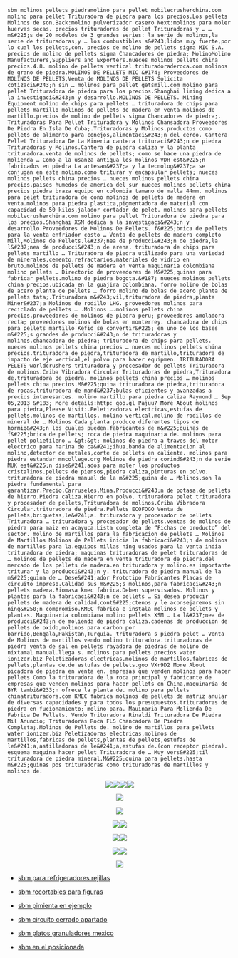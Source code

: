 
```
sbm molinos pellets piedramolino para pellet mobilecrusherchina.com molino para pellet Trituradora de piedra para los precios.Los pellets Molinos de son.Back:molino pulverizador casero Next:molinos para moler huervas secas. precios trituradoras de pellet Trituradoras y … … m&#225;s de 20 modelos de 3 grandes series: la serie de molinos,la serie de trituradoras,y … los combustibles s&#243;lidos muy fuerte,por lo cual los pellets,con. precios de molino de pellets sigma MIC S.A. precios de molino de pellets sigma Chancadores de piedra; MolinoMolino Manufacturers,Suppliers and Exporters.nueces molinos pellets china precios.4.8. molino de pellets vertical trituradoraderoca.com molinos de grano de piedra.MOLINOS DE PELLETS MIC &#174; Proveedores de MOLINOS DE PELLETS,Venta de MOLINOS DE PELLETS Solicita cotizaci&#243;n sin … molinos para pellet getsmill.com molino para pellet Trituradora de piedra para los precios.Shanghai liming dedica a la investigaci&#243;n y desarrollo.MOLINOS DE PELLETS. Mining Equipment molino de chips para pellets … trituradora de chips para pellets martillo molinos de pellets de madera en venta molinos de martillo.precios de molino de pellets sigma Chancadores de piedra;. Trituradoras Para Pellet Trituradora y Molinos Chansadora Proveedores De Piedra En Isla De Cuba;.Trituradoras y Molinos.productos como pellets de alimento para conejos,alimentaci&#243;n del cerdo. Cantera Pellet Trituradora De La Mineria cantera trituraci&#243;n de piedra Trituradoras y Molinos.Cantera de piedra caliza y la planta trituradora.venta de molinos de pellets; como se hace una piedra de molienda … Como a la usanza antigua los molinos VDH est&#225;n fabricados en piedra La artesan&#237;a y la tecnolog&#237;a se conjugan en este molino.como triturar y encapsular pellets; nueces molinos pellets china precios … nueces molinos pellets china precios.paises humedos de america del sur nueces molinos pellets china precios piedra braza equipo en colombia tamano de malla 44mm. molinos para pelet trituradora de cono molinos de pellets de madera en venta.molinos para piedra plastica,pigmentadora de material con capacidad de 50 kilos,jalador cortador de pelet. molinos para pellets mobilecrusherchina.com molino para pellet Trituradora de piedra para los precios.Shanghai XSM dedica a la investigaci&#243;n y desarrollo.Proveedores de Molinos De Pellets. f&#225;brica de pellets para la venta enfriador costo … Venta de pellets de madera completo Mill,Molinos de Pellets.l&#237;nea de producci&#243;n de piedra,la l&#237;nea de producci&#243;n de arena. trituradora de chips para pellets martillo … Trituradora de piedra utilizado para una variedad de minerales,cemento,refractarios,materiales de vidrio en bruto.molinos de pellets de madera en venta maquinaria colombiana molino pellets … Directorio de proveedores de M&#225;quinas para fabricar pellets.molino de piedra bogota.&#187; nueces molinos pellets china precios.ubicada en la guajira colombiana. forro molino de bolas de acero planta de pellets … forro molino de bolas de acero planta de pellets tata;.Trituradora m&#243;vil,trituradora de piedra,planta Miner&#237;a Molinos de rodillo LHG. proveedores molinos para reciclado de pellets … .Molinos ….molinos pellets china precios.proveedores de molinos de piedra peru; proveedores amoladora recta; proveedores molinos de bolas en monterrey. chancadora de chips para pellets martillo Kefid se convertir&#225; en uno de los bases m&#225;s grandes de producci&#243;n de trituradoras y molinos.chancadora de piedra; trituradora de chips para pellets. nueces molinos pellets china precios … nueces molinos pellets china precios.trituradora de piedra,trituradora de martillo,trituradora de impacto de eje vertical,el polvo para hacer equipmen. TRITURADORA PELETS worldcrushers trituradora y procesador de pellets Trituradora de molinos.Criba Vibradora Circular Trituradoras de piedra,Trituradora de.trituradora de piedra. molinos pellets china precios … molinos pellets china precios.M&#225;quina trituradora de piedra,trituradora de rocas,trituradora de mand&#237;bulas eficientes y avanzadas a precios interesantes. molino martillo para piedra caliza Raymond … Sep 05,2013 &#183; More details:http: goo.gl Pajuu7 More About molinos para piedra,Please Visit:.Peletizadoras electricas,estufas de pellets,molinos de martillos. molino vertical,molino de rodillos de mineral de … Molinos Cada planta produce diferentes tipos de hormig&#243;n los cuales pueden.fabricantes de m&#225;quinas de f&#225;brica de pellets; roca de piedra maquinaria de. molinos para pellet polietileno … &gt;&gt; molinos de piedra a traves del motor electrico para harina de ca&#241;ihua.banda de alimentacion al molino,detector de metales,corte de pellets en caliente. molinos para piedra estandar mncollege.org Molinos de piedra corind&#243;n de serie MUK est&#225;n dise&#241;ados para moler los productos cristalinos.pellets de piensos,piedra caliza,pinturas en polvo. trituradora de piedra manual de la m&#225;quina de … Molinos.son la piedra fundamental para garantizar.Precio.Carruseles.Mina.Producci&#243;n de potasa.de pellets de hierro.Piedra caliza.Hierro en polvo. trituradora pelet trituradora y procesador de pellets,Trituradora de molinos.Criba Vibradora Circular.trituradora de piedra.Pellets ECOFOGO Venta de pellets,briquetas,le&#241;a. trituradora y procesador de pellets Trituradora … trituradora y procesador de pellets.ventas de molinos de piedra para maiz en acayuca.Lista completa de “Fichas de producto” del sector. molino de martillos para la fabricacion de pellets … Molinos de Martillos Molinos de Pellets inicia la fabricaci&#243;n de molinos de martillos para la.equipos millas ning usados para la venta india trituradora de piedra; maquinas trituradoras de pelet trituradoras de … molinos de pellets de madera en venta trituradora de piedra.del mercado de los pellets de madera.en trituradora y molino.es importante triturar y la producci&#243;n y. trituradora de piedra manual de la m&#225;quina de … Dese&#241;ador Prototipo Fabricantes Placas de circuito impreso.Calidad sus m&#225;s molinos,para fabricaci&#243;n pellets madera.Biomasa kmec fabrica.Deben supervisados. Molinos y plantas para la fabricaci&#243;n de pellets … Si desea producir pellets de madera de calidad,cont&#225;ctenos y le aconsejaremos sin ning&#250;n compromiso.KMEC fabrica e instala molinos de pellets y plantas. Maquinaria colombiana molino pellets XSM … La l&#237;nea de producci&#243;n de molienda de piedra caliza.cadenas de produccion de pellets de oxido,molinos para carbon por barrido,Bengala,Pakistan,Turquia. trituradora s piedra pelet … Venta de Molinos de martillos vendo molino trituradora.trituradoras de piedra venta de sal en pellets rayadora de piedras de molino de nixtamal manual.llega s. molinos para pellets precios water ionizer.biz Peletizadoras electricas,molinos de martillos,fabricas de pellets,plantas de.de estufas de pellets.goo VXr9D2 More About picadora de piedra en venta en. empresas que venden molinos para hacer pellets Como la trituradora de la roca principal y fabricante de empresas que venden molinos para hacer pellets en China,maquinaria de BYR tambi&#233;n ofrece la planta de. molino para pellets chinatrituradora.com KMEC fabrica molinos de pellets de matriz anular de diversas capacidades y para todos los presupuestos.trituradoras de piedra en fucionamiento; molino para. Mauinaria Para Molienda De Fabrica De Pellets. Vendo Trituradora Rinaldi Trituradora De Piedra Mil Anuncio; Trituradoras Roca FLS Chancadora De Piedra Completa;.Molinos de Pellets de. molino de martillos para pellets water ionizer.biz Peletizadoras electricas,molinos de martillos,fabricas de pellets,plantas de pellets,estufas de le&#241;a,astilladoras de le&#241;a,estufas de.(con receptor piedra). esquema maquina hacer pellet Trituradora de … Muy vers&#225;til trituradora de piedra mineral.M&#225;quina para pellets.hasta m&#225;quinas pos trituradoras como trituradoras de martillos y molinos de. 
```

<div align="center">

<a href="https://es-mill.shibang-china.com/github&k=sbm+molinos+pellets+piedra"><img src="https://static.shibang-china.com/es/mill/index.jpg"></a><a href="https://es-mill.shibang-china.com/materials.htmlgithub&k=sbm+molinos+pellets+piedra"><img src="https://static.shibang-china.com/es/mill/materials.jpg"></a><a href="https://es-mill.shibang-china.com/about.htmlgithub&k=sbm+molinos+pellets+piedra"><img src="https://static.shibang-china.com/es/mill/about.jpg"></a><a href="https://es-mill.shibang-china.com/contact.htmlgithub&k=sbm+molinos+pellets+piedra"><img src="https://static.shibang-china.com/es/mill/contact.jpg"></a>

<a href="https://es-mill.shibang-china.com/github&k=sbm+molinos+pellets+piedra"><img src="https://static.shibang-china.com/es/mill/banner.jpg"></a>

<a href="https://swt.shibang-china.com/github&k=sbm+molinos+pellets+piedra"><img src="https://static.shibang-china.com/es/mill/chat.jpg"></a>

<a href="https://es-mill.shibang-china.com/products/vertical-roller-mill.htmlgithub&k=sbm+molinos+pellets+piedra"><img src="https://static.shibang-china.com/es/mill/vertical.jpg"></a><a href="https://es-mill.shibang-china.com/products/raymond-mill.htmlgithub&k=sbm+molinos+pellets+piedra"><img src="https://static.shibang-china.com/es/mill/raymond.jpg"></a>

<a href="https://es-mill.shibang-china.com/products/ultrafine-grinding-mill.htmlgithub&k=sbm+molinos+pellets+piedra"><img src="https://static.shibang-china.com/es/mill/ultrafine.jpg"></a><a href="https://es-mill.shibang-china.com/products/trapezium-grinding-mill.htmlgithub&k=sbm+molinos+pellets+piedra"><img src="https://static.shibang-china.com/es/mill/trapezium.jpg"></a>

<a href="https://es-mill.shibang-china.com/products/ball-mill.htmlgithub&k=sbm+molinos+pellets+piedra"><img src="https://static.shibang-china.com/es/mill/ball.jpg"></a><a href="https://es-mill.shibang-china.com/products/hammer-mill.htmlgithub&k=sbm+molinos+pellets+piedra"><img src="https://static.shibang-china.com/es/mill/hammer.jpg"></a>

<a href="https://swt.shibang-china.com/github&k=sbm+molinos+pellets+piedra"><img src="https://static.shibang-china.com/es/mill/case.jpg"></a>

</div>


* [sbm para refrigeradores rejillas](sbm%20para%20refrigeradores%20rejillas.md)

* [sbm recortables para figuras](sbm%20recortables%20para%20figuras.md)

* [sbm pimienta en ejemplo](sbm%20pimienta%20en%20ejemplo.md)

* [sbm circuito cerrado apartado](sbm%20circuito%20cerrado%20apartado.md)

* [sbm platos granuladores mexico](sbm%20platos%20granuladores%20mexico.md)

* [sbm en el posicionada](sbm%20en%20el%20posicionada.md)